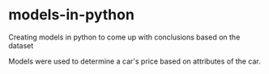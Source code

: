 # models-in-python
Creating models in python to come up with conclusions based on the dataset

Models were used to determine a car's price based on attributes of the car.

